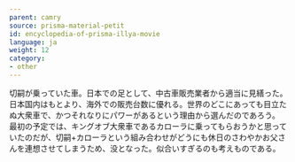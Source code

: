 ```yaml
---
parent: camry
source: prisma-material-petit
id: encyclopedia-of-prisma-illya-movie
language: ja
weight: 12
category:
- other
---
```


切嗣が乗っていた車。日本での足として、中古車販売業者から適当に見繕った。
日本国内はもとより、海外での販売台数に優れる。世界のどこにあっても目立たぬ大衆車で、かつそれなりにパワーがあるという理由から選んだのであろう。
最初の予定では、キングオブ大衆車であるカローラに乗ってもらおうかと思っていたのだが、切嗣+カローラという組み合わせがどうにも休日のさわやかお父さんを連想させてしまうため、没となった。似合いすぎるのも考えものである。
